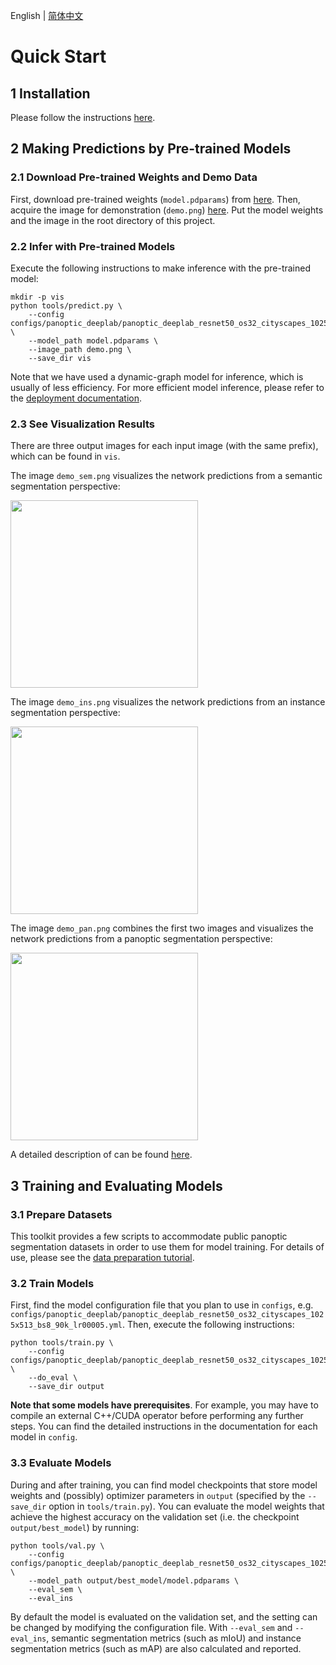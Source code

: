 English | [简体中文](quick_start_cn.md)

# Quick Start

## 1 Installation

Please follow the instructions [here](./full_features_en.md#1-installation).

## 2 Making Predictions by Pre-trained Models

### 2.1 Download Pre-trained Weights and Demo Data

First, download pre-trained weights (`model.pdparams`) from [here](https://paddleseg.bj.bcebos.com/dygraph/panoptic_segmentation/cityscapes/panoptic_deeplab_resnet50_os32_cityscapes_1025x513_bs8_90k_lr0000/model.pdparams). Then, acquire the image for demonstration (`demo.png`) [here](https://paddleseg.bj.bcebos.com/dygraph/panoptic_segmentation/tutorials/demo/demo.png). Put the model weights and the image in the root directory of this project.

### 2.2 Infer with Pre-trained Models

Execute the following instructions to make inference with the pre-trained model:

```shell
mkdir -p vis
python tools/predict.py \
    --config configs/panoptic_deeplab/panoptic_deeplab_resnet50_os32_cityscapes_1025x513_bs8_90k_lr00005.yml \
    --model_path model.pdparams \
    --image_path demo.png \
    --save_dir vis
```

Note that we have used a dynamic-graph model for inference, which is usually of less efficiency. For more efficient model inference, please refer to the [deployment documentation](full_features_en.md#5-model-deployment).

### 2.3 See Visualization Results

There are three output images for each input image (with the same prefix), which can be found in `vis`.

The image `demo_sem.png` visualizes the network predictions from a semantic segmentation perspective:

<img src="https://paddleseg.bj.bcebos.com/dygraph/panoptic_segmentation/tutorials/demo/demo_sem.png" height="300">

The image `demo_ins.png` visualizes the network predictions from an instance segmentation perspective:

<img src="https://paddleseg.bj.bcebos.com/dygraph/panoptic_segmentation/tutorials/demo/demo_ins.png" height="300">

The image `demo_pan.png` combines the first two images and visualizes the network predictions from a panoptic segmentation perspective:

<img src="https://paddleseg.bj.bcebos.com/dygraph/panoptic_segmentation/tutorials/demo/demo_pan.png" height="300">

A detailed description of can be found [here](full_features_en.md#43-get-visualization-results).

## 3 Training and Evaluating Models

### 3.1 Prepare Datasets

This toolkit provides a few scripts to accommodate public panoptic segmentation datasets in order to use them for model training. For details of use, please see the [data preparation tutorial](../tools/data/README.md).

### 3.2 Train Models

First, find the model configuration file that you plan to use in `configs`, e.g. `configs/panoptic_deeplab/panoptic_deeplab_resnet50_os32_cityscapes_1025x513_bs8_90k_lr00005.yml`. Then, execute the following instructions:

```shell
python tools/train.py \
    --config configs/panoptic_deeplab/panoptic_deeplab_resnet50_os32_cityscapes_1025x513_bs8_90k_lr00005.yml \
    --do_eval \
    --save_dir output
```

**Note that some models have prerequisites**. For example, you may have to compile an external C++/CUDA operator before performing any further steps. You can find the detailed instructions in the documentation for each model in `config`.

### 3.3 Evaluate Models

During and after training, you can find model checkpoints that store model weights and (possibly) optimizer parameters in `output` (specified by the `--save_dir` option in `tools/train.py`). You can evaluate the model weights that achieve the highest accuracy on the validation set (i.e. the checkpoint `output/best_model`) by running:

```shell
python tools/val.py \
    --config configs/panoptic_deeplab/panoptic_deeplab_resnet50_os32_cityscapes_1025x513_bs8_90k_lr00005.yml \
    --model_path output/best_model/model.pdparams \
    --eval_sem \
    --eval_ins
```

By default the model is evaluated on the validation set, and the setting can be changed by modifying the configuration file. With `--eval_sem` and `--eval_ins`, semantic segmentation metrics (such as mIoU) and instance segmentation metrics (such as mAP) are also calculated and reported.
